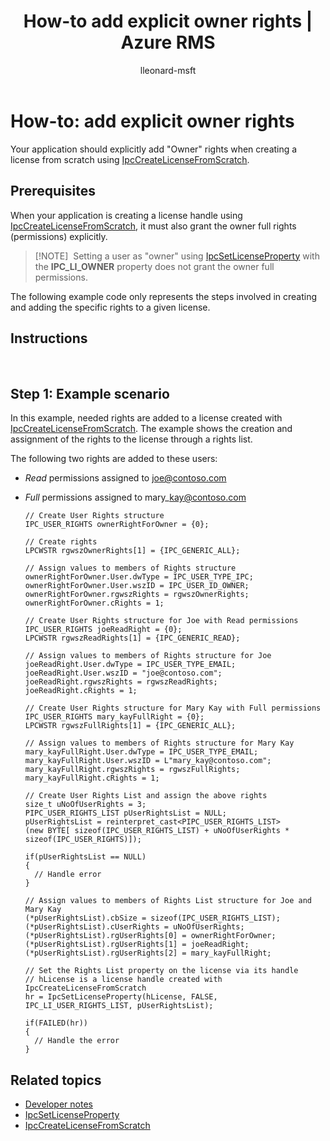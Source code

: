 ﻿---
# required metadata

title: How-to add explicit owner rights | Azure RMS
description: Your application should explicitly add "Owner" rights when creating a license from scratch.
keywords:
author: lleonard-msft
ms.author: alleonar
manager: mbaldwin
ms.date: 02/23/2017
ms.topic: conceptual
ms.service: information-protection
ms.assetid: EF43FAC4-ABB4-459D-B173-972B5716F816
# optional metadata

#ROBOTS:
audience: developer
#ms.devlang:
ms.reviewer: shubhamp
ms.suite: ems
#ms.tgt_pltfrm:
#ms.custom:

---

# How-to: add explicit owner rights

Your application should explicitly add "Owner" rights when creating a license from scratch using  [IpcCreateLicenseFromScratch](https://msdn.microsoft.com/library/hh535256.aspx).

## Prerequisites

When your application is creating a license handle using [IpcCreateLicenseFromScratch](https://msdn.microsoft.com/library/hh535256.aspx), it must also grant the owner full rights (permissions) explicitly.

>[!NOTE] 
> Setting a user as "owner" using [IpcSetLicenseProperty](https://msdn.microsoft.com/library/hh535271.aspx) with the **IPC\_LI\_OWNER** property does not grant the owner full permissions.

The following example code only represents the steps involved in creating and adding the specific rights to a given license.

## Instructions
 
## Step 1: Example scenario

In this example, needed rights are added to a license created with [IpcCreateLicenseFromScratch](https://msdn.microsoft.com/library/hh535256.aspx). The example shows the creation and assignment of the rights to the license through a rights list.

The following two rights are added to these users:

-   *Read* permissions assigned to joe@contoso.com
-   *Full* permissions assigned to mary\_kay@contoso.com

        // Create User Rights structure
        IPC_USER_RIGHTS ownerRightForOwner = {0};

        // Create rights
        LPCWSTR rgwszOwnerRights[1] = {IPC_GENERIC_ALL};

        // Assign values to members of Rights structure
        ownerRightForOwner.User.dwType = IPC_USER_TYPE_IPC;
        ownerRightForOwner.User.wszID = IPC_USER_ID_OWNER;
        ownerRightForOwner.rgwszRights = rgwszOwnerRights;
        ownerRightForOwner.cRights = 1;

        // Create User Rights structure for Joe with Read permissions
        IPC_USER_RIGHTS joeReadRight = {0};
        LPCWSTR rgwszReadRights[1] = {IPC_GENERIC_READ};

        // Assign values to members of Rights structure for Joe
        joeReadRight.User.dwType = IPC_USER_TYPE_EMAIL;
        joeReadRight.User.wszID = "joe@contoso.com";
        joeReadRight.rgwszRights = rgwszReadRights;
        joeReadRight.cRights = 1;

        // Create User Rights structure for Mary Kay with Full permissions
        IPC_USER_RIGHTS mary_kayFullRight = {0};
        LPCWSTR rgwszFullRights[1] = {IPC_GENERIC_ALL};

        // Assign values to members of Rights structure for Mary Kay
        mary_kayFullRight.User.dwType = IPC_USER_TYPE_EMAIL;
        mary_kayFullRight.User.wszID = L"mary_kay@contoso.com";
        mary_kayFullRight.rgwszRights = rgwszFullRights;
        mary_kayFullRight.cRights = 1;

        // Create User Rights List and assign the above rights
        size_t uNoOfUserRights = 3;
        PIPC_USER_RIGHTS_LIST pUserRightsList = NULL;
        pUserRightsList = reinterpret_cast<PIPC_USER_RIGHTS_LIST>
        (new BYTE[ sizeof(IPC_USER_RIGHTS_LIST) + uNoOfUserRights * sizeof(IPC_USER_RIGHTS)]);

        if(pUserRightsList == NULL)
        {
          // Handle error
        }

        // Assign values to members of Rights List structure for Joe and Mary Kay
        (*pUserRightsList).cbSize = sizeof(IPC_USER_RIGHTS_LIST);
        (*pUserRightsList).cUserRights = uNoOfUserRights;
        (*pUserRightsList).rgUserRights[0] = ownerRightForOwner;
        (*pUserRightsList).rgUserRights[1] = joeReadRight;
        (*pUserRightsList).rgUserRights[2] = mary_kayFullRight;

        // Set the Rights List property on the license via its handle
        // hLicense is a license handle created with IpcCreateLicenseFromScratch
        hr = IpcSetLicenseProperty(hLicense, FALSE, IPC_LI_USER_RIGHTS_LIST, pUserRightsList);

        if(FAILED(hr))
        {
          // Handle the error
        }



## Related topics

- [Developer notes](developer-notes.md)
- [IpcSetLicenseProperty](https://msdn.microsoft.com/library/hh535271.aspx)
- [IpcCreateLicenseFromScratch](https://msdn.microsoft.com/library/hh535256.aspx)
